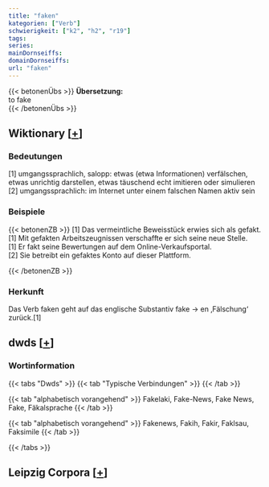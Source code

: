 ```yaml
---
title: "faken"
kategorien: ["Verb"]
schwierigkeit: ["k2", "h2", "r19"]
tags:
series:
mainDornseiffs:
domainDornseiffs:
url: "faken"
---
```


{{< betonenÜbs >}}
**Übersetzung:**  
to fake  
{{< /betonenÜbs >}}

## Wiktionary [[+](https://de.wiktionary.org/wiki/faken)]

### Bedeutungen
[1] umgangssprachlich, salopp: etwas (etwa Informationen) verfälschen, etwas unrichtig darstellen, etwas täuschend echt imitieren oder simulieren  
[2] umgangssprachlich: im Internet unter einem falschen Namen aktiv sein  

### Beispiele
{{< betonenZB >}}
[1] Das vermeintliche Beweisstück erwies sich als gefakt.  
[1] Mit gefakten Arbeitszeugnissen verschaffte er sich seine neue Stelle.  
[1] Er fakt seine Bewertungen auf dem Online-Verkaufsportal.  
[2] Sie betreibt ein gefaktes Konto auf dieser Plattform.  

{{< /betonenZB >}}
### Herkunft
Das Verb faken geht auf das englische Substantiv fake → en ‚Fälschung‘ zurück.[1]  



## dwds [[+](https://www.dwds.de/wb/faken)]

### Wortinformation
{{< tabs "Dwds" >}}
{{< tab "Typische Verbindungen" >}}
{{< /tab >}}

{{< tab "alphabetisch vorangehend" >}}
Fakelaki, Fake-News, Fake News, Fake, Fäkalsprache
{{< /tab >}}

{{< tab "alphabetisch vorangehend" >}}
Fakenews, Fakih, Fakir, Faklsau, Faksimile
{{< /tab >}}

{{< /tabs >}}

## Leipzig Corpora [[+](https://corpora.uni-leipzig.de/en/res?word=faken&corpusId=deu_newscrawl-public_2018)]

